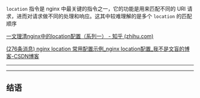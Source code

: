 





`location` 指令是 nginx 中最关键的指令之一，它的功能是用来匹配不同的 URI 请求，进而对请求做不同的处理和响应。这其中较难理解的是多个 `location` 的匹配顺序




[一文理清nginx中的location配置（系列一） - 知乎 (zhihu.com)](https://zhuanlan.zhihu.com/p/130819099)



[(276条消息) nginx location 常用配置示例_nginx location配置_我不是文盲的博客-CSDN博客](https://blog.csdn.net/qq_40225004/article/details/119979392)





----



---













## 结语
